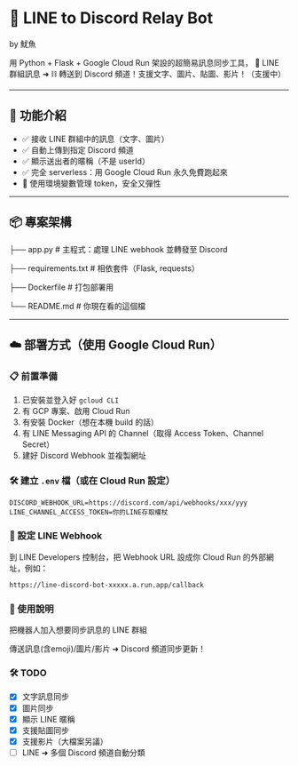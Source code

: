 # 🌈 LINE to Discord Relay Bot

by 魷魚

用 Python + Flask + Google Cloud Run 架設的超簡易訊息同步工具，
📱 LINE 群組訊息 ➜ ⛓️ 轉送到 Discord 頻道！支援文字、圖片、貼圖、影片！（支援中）

---

## 🚀 功能介紹

- ✅ 接收 LINE 群組中的訊息（文字、圖片）
- ✅ 自動上傳到指定 Discord 頻道
- ✅ 顯示送出者的暱稱（不是 userId）
- ✅ 完全 serverless：用 Google Cloud Run 永久免費跑起來
- 🔐 使用環境變數管理 token，安全又彈性

---

## 📦 專案架構
├── app.py # 主程式：處理 LINE webhook 並轉發至 Discord

├── requirements.txt # 相依套件（Flask, requests）

├── Dockerfile # 打包部署用

└── README.md # 你現在看的這個檔


---

## ☁️ 部署方式（使用 Google Cloud Run）

### 📋 前置準備

1. 已安裝並登入好 `gcloud CLI`
2. 有 GCP 專案、啟用 Cloud Run
3. 有安裝 Docker（想在本機 build 的話）
4. 有 LINE Messaging API 的 Channel（取得 Access Token、Channel Secret）
5. 建好 Discord Webhook 並複製網址

### 🛠️ 建立 `.env` 檔（或在 Cloud Run 設定）

```env
DISCORD_WEBHOOK_URL=https://discord.com/api/webhooks/xxx/yyy
LINE_CHANNEL_ACCESS_TOKEN=你的LINE存取權杖
```

### 🔗 設定 LINE Webhook
到 LINE Developers 控制台，把 Webhook URL 設成你 Cloud Run 的外部網址，例如：
```
https://line-discord-bot-xxxxx.a.run.app/callback
```

### 💬 使用說明
把機器人加入想要同步訊息的 LINE 群組

傳送訊息(含emoji)/圖片/影片 ➜ Discord 頻道同步更新！


### 🛠️ TODO
- [x] 文字訊息同步
- [x] 圖片同步
- [x] 顯示 LINE 暱稱
- [x] 支援貼圖同步
- [x] 支援影片（大檔案另議）
- [ ] LINE ➜ 多個 Discord 頻道自動分類
